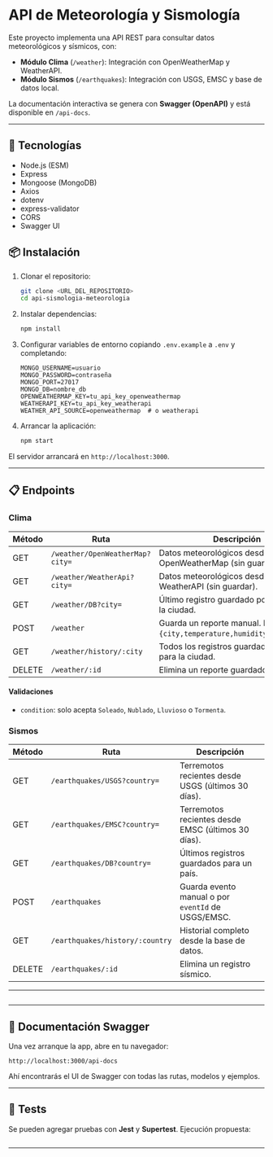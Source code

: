 # API de Meteorología y Sismología

Este proyecto implementa una API REST para consultar datos meteorológicos y sísmicos, con:

* **Módulo Clima** (`/weather`): Integración con OpenWeatherMap y WeatherAPI.
* **Módulo Sismos** (`/earthquakes`): Integración con USGS, EMSC y base de datos local.

La documentación interactiva se genera con **Swagger (OpenAPI)** y está disponible en `/api-docs`.

---

## 🚀 Tecnologías

* Node.js (ESM)
* Express
* Mongoose (MongoDB)
* Axios
* dotenv
* express-validator
* CORS
* Swagger UI

## 📦 Instalación

1. Clonar el repositorio:

   ```bash
   git clone <URL_DEL_REPOSITORIO>
   cd api-sismologia-meteorologia
   ```
2. Instalar dependencias:

   ```bash
   npm install
   ```
3. Configurar variables de entorno copiando `.env.example` a `.env` y completando:

   ```dotenv
   MONGO_USERNAME=usuario
   MONGO_PASSWORD=contraseña
   MONGO_PORT=27017
   MONGO_DB=nombre_db
   OPENWEATHERMAP_KEY=tu_api_key_openweathermap
   WEATHERAPI_KEY=tu_api_key_weatherapi
   WEATHER_API_SOURCE=openweathermap  # o weatherapi
   ```
4. Arrancar la aplicación:

   ```bash
   npm start
   ```

El servidor arrancará en `http://localhost:3000`.

---

## 📋 Endpoints

### Clima

| Método | Ruta                            | Descripción                                                              |
| ------ | ------------------------------- | ------------------------------------------------------------------------ |
| GET    | `/weather/OpenWeatherMap?city=` | Datos meteorológicos desde OpenWeatherMap (sin guardar).                 |
| GET    | `/weather/WeatherApi?city=`     | Datos meteorológicos desde WeatherAPI (sin guardar).                     |
| GET    | `/weather/DB?city=`             | Último registro guardado por POST para la ciudad.                        |
| POST   | `/weather`                      | Guarda un reporte manual. Body: `{city,temperature,humidity,condition}`. |
| GET    | `/weather/history/:city`        | Todos los registros guardados por POST para la ciudad.                   |
| DELETE | `/weather/:id`                  | Elimina un reporte guardado.                                             |

#### Validaciones

* `condition`: solo acepta `Soleado`, `Nublado`, `Lluvioso` o `Tormenta`.

### Sismos

| Método | Ruta                            | Descripción                                        |
| ------ | ------------------------------- | -------------------------------------------------- |
| GET    | `/earthquakes/USGS?country=`    | Terremotos recientes desde USGS (últimos 30 días). |
| GET    | `/earthquakes/EMSC?country=`    | Terremotos recientes desde EMSC (últimos 30 días). |
| GET    | `/earthquakes/DB?country=`      | Últimos registros guardados para un país.          |
| POST   | `/earthquakes`                  | Guarda evento manual o por `eventId` de USGS/EMSC. |
| GET    | `/earthquakes/history/:country` | Historial completo desde la base de datos.         |
| DELETE | `/earthquakes/:id`              | Elimina un registro sísmico.                       |

---



```
```

---

## 📖 Documentación Swagger

Una vez arranque la app, abre en tu navegador:

```
http://localhost:3000/api-docs
```

Ahí encontrarás el UI de Swagger con todas las rutas, modelos y ejemplos.

---

## 🧪 Tests

Se pueden agregar pruebas con **Jest** y **Supertest**. Ejecución propuesta:

```bash
```

---

##
